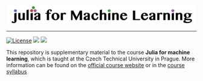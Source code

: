 <p align="center">
 <img src="https://raw.githubusercontent.com/JuliaTeachingCTU/JuliaCTUGraphics/main/logo/Julia-for-Machine-Learning-logo.svg" alt="Course logo"/>
</p>

---

[![License](https://img.shields.io/badge/License-MIT-blue.svg)](https://github.com/VaclavMacha/Julia-for-Optimization-and-Learning/blob/master/LICENSE)
[![](https://img.shields.io/badge/docs-stable-blue.svg)](https://VaclavMacha.github.io/Julia-for-Optimization-and-Learning/stable)
[![](https://img.shields.io/badge/docs-dev-blue.svg)](https://VaclavMacha.github.io/Julia-for-Optimization-and-Learning/dev)


This repository is supplementary material to the course **Julia for machine learning**, which is taught at the Czech Technical University in Prague. More information can be found on the [official course website](https://VaclavMacha.github.io/Julia-for-Optimization-and-Learning/stable) or in the [course syllabus](http://bilakniha.cvut.cz/en/predmet6606806.html)
